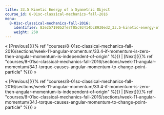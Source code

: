 ```yaml
---
title: 33.5 Kinetic Energy of a Symmetric Object
course_id: 8-01sc-classical-mechanics-fall-2016
menu:
  8-01sc-classical-mechanics-fall-2016:
    identifier: 83e25719052fe7f05c93414bc8930ed2_33.5-kinetic-energy-of-a-symmetric-object
    weight: 250
---
```

« [Previous]({{% ref "courses/8-01sc-classical-mechanics-fall-2016/sections/week-11-angular-momentum/33.4-if-momentum-is-zero-then-angular-momentum-is-independent-of-origin" %}}) | [Next]({{% ref "courses/8-01sc-classical-mechanics-fall-2016/sections/week-11-angular-momentum/34.1-torque-causes-angular-momentum-to-change-point-particle" %}}) »

« [Previous]({{% ref "courses/8-01sc-classical-mechanics-fall-2016/sections/week-11-angular-momentum/33.4-if-momentum-is-zero-then-angular-momentum-is-independent-of-origin" %}}) | [Next]({{% ref "courses/8-01sc-classical-mechanics-fall-2016/sections/week-11-angular-momentum/34.1-torque-causes-angular-momentum-to-change-point-particle" %}}) »